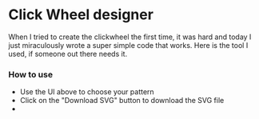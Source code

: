 # Click Wheel designer

When I tried to create the clickwheel the first time, it was hard and today I just miraculously wrote a super simple code that works. Here is the tool I used, if someone out there needs it.

<Clickwheel />

### How to use 

 - Use the UI above to choose your pattern
 - Click on the "Download SVG" button to download the SVG file 
 - 